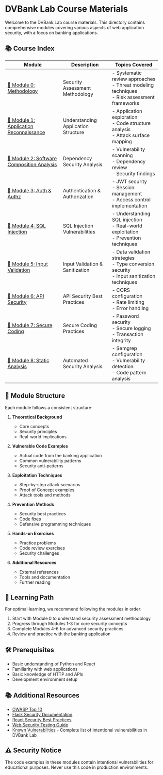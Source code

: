 # DVBank Lab Course Materials

Welcome to the DVBank Lab course materials. This directory contains comprehensive modules covering various aspects of web application security, with a focus on banking applications.

## 📚 Course Index

| Module | Description | Topics Covered |
|--------|-------------|----------------|
| [📘 Module 0: Methodology](modules/00_methodology.md) | Security Assessment Methodology | - Systematic review approaches<br>- Threat modeling techniques<br>- Risk assessment frameworks |
| [📘 Module 1: Application Reconnaissance](modules/01_recon_and_mapping.md) | Understanding Application Structure | - Application exploration<br>- Code structure analysis<br>- Attack surface mapping |
| [📘 Module 2: Software Composition Analysis](modules/02_sca.md) | Dependency Security Analysis | - Vulnerability scanning<br>- Dependency review<br>- Security findings |
| [📘 Module 3: Auth & Authz](modules/03_auth_and_authz.md) | Authentication & Authorization | - JWT security<br>- Session management<br>- Access control implementation |
| [📘 Module 4: SQL Injection](modules/04_sql_injection.md) | SQL Injection Vulnerabilities | - Understanding SQL injection<br>- Real-world exploitation<br>- Prevention techniques |
| [📘 Module 5: Input Validation](modules/05_input_validation.md) | Input Validation & Sanitization | - Data validation strategies<br>- Type conversion security<br>- Input sanitization techniques |
| [📘 Module 6: API Security](modules/06_api_security.md) | API Security Best Practices | - CORS configuration<br>- Rate limiting<br>- Error handling |
| [📘 Module 7: Secure Coding](modules/07_secure_coding.md) | Secure Coding Practices | - Password security<br>- Secure logging<br>- Transaction integrity |
| [📘 Module 8: Static Analysis](modules/08_static_analysis.md) | Automated Security Analysis | - Semgrep configuration<br>- Vulnerability detection<br>- Code pattern analysis |

## 📖 Module Structure

Each module follows a consistent structure:

1. **Theoretical Background**
   - Core concepts
   - Security principles
   - Real-world implications

2. **Vulnerable Code Examples**
   - Actual code from the banking application
   - Common vulnerability patterns
   - Security anti-patterns

3. **Exploitation Techniques**
   - Step-by-step attack scenarios
   - Proof of Concept examples
   - Attack tools and methods

4. **Prevention Methods**
   - Security best practices
   - Code fixes
   - Defensive programming techniques

5. **Hands-on Exercises**
   - Practice problems
   - Code review exercises
   - Security challenges

6. **Additional Resources**
   - External references
   - Tools and documentation
   - Further reading

## 🎯 Learning Path

For optimal learning, we recommend following the modules in order:

1. Start with Module 0 to understand security assessment methodology
2. Progress through Modules 1-3 for core security concepts
3. Complete Modules 4-6 for advanced security practices
4. Review and practice with the banking application

## 🛠️ Prerequisites

- Basic understanding of Python and React
- Familiarity with web applications
- Basic knowledge of HTTP and APIs
- Development environment setup

## 📚 Additional Resources

- [OWASP Top 10](https://owasp.org/www-project-top-ten/)
- [Flask Security Documentation](https://flask.palletsprojects.com/en/2.0.x/security/)
- [React Security Best Practices](https://reactjs.org/docs/security.html)
- [Web Security Testing Guide](https://owasp.org/www-project-web-security-testing-guide/)
- [Known Vulnerabilities](../docs/Vulnerabilities.md) - Complete list of intentional vulnerabilities in DVBank Lab

## ⚠️ Security Notice

The code examples in these modules contain intentional vulnerabilities for educational purposes. Never use this code in production environments. 